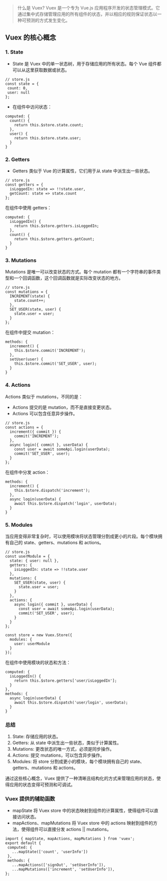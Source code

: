 >什么是 Vuex?
Vuex 是一个专为 Vue.js 应用程序开发的状态管理模式。它通过集中式存储管理应用的所有组件的状态，并以相应的规则保证状态以一种可预测的方式发生变化。


## Vuex 的核心概念

### 1. State
  - State 是 Vuex 中的单一状态树，用于存储应用的所有状态。每个 Vue 组件都可以从这里获取数据或状态。
 ```
 // store.js
const state = {
  count: 0,
  user: null
};
```
- 在组件中访问状态：
```
computed: {
  count() {
    return this.$store.state.count;
  },
  user() {
    return this.$store.state.user;
  }
}
```
### 2. Getters
- Getters 类似于 Vue 的计算属性，它们用于从 state 中派生出一些状态。
```
// store.js
const getters = {
  isLoggedIn: state => !!state.user,
  getCount: state => state.count
};
```
在组件中使用 getters：

```
computed: {
  isLoggedIn() {
    return this.$store.getters.isLoggedIn;
  },
  count() {
    return this.$store.getters.getCount;
  }
}
```
### 3. Mutations
Mutations 是唯一可以改变状态的方式。每个 mutation 都有一个字符串的事件类型和一个回调函数，这个回调函数就是实际改变状态的地方。
```
// store.js
const mutations = {
  INCREMENT(state) {
    state.count++;
  },
  SET_USER(state, user) {
    state.user = user;
  }
};
```
在组件中提交 mutation：

```
methods: {
  increment() {
    this.$store.commit('INCREMENT');
  },
  setUser(user) {
    this.$store.commit('SET_USER', user);
  }
}
```
### 4. Actions
Actions 类似于 mutations，不同的是：
- Actions 提交的是 mutation，而不是直接变更状态。
- Actions 可以包含任意异步操作。
```
// store.js
const actions = {
  increment({ commit }) {
    commit('INCREMENT');
  },
  async login({ commit }, userData) {
    const user = await someApi.login(userData);
    commit('SET_USER', user);
  }
};
```
在组件中分发 action：

```
methods: {
  increment() {
    this.$store.dispatch('increment');
  },
  async login(userData) {
    await this.$store.dispatch('login', userData);
  }
}
```
### 5. Modules
当应用变得非常复杂时，可以使用模块将状态管理分割成更小的片段。每个模块拥有自己的 state、getters、mutations 和 actions。

```
// store.js
const userModule = {
  state: { user: null },
  getters: {
    isLoggedIn: state => !!state.user
  },
  mutations: {
    SET_USER(state, user) {
      state.user = user;
    }
  },
  actions: {
    async login({ commit }, userData) {
      const user = await someApi.login(userData);
      commit('SET_USER', user);
    }
  }
};

const store = new Vuex.Store({
  modules: {
    user: userModule
  }
});
```
在组件中使用模块的状态和方法：

```
computed: {
  isLoggedIn() {
    return this.$store.getters['user/isLoggedIn'];
  }
},
methods: {
  async login(userData) {
    await this.$store.dispatch('user/login', userData);
  }
}
```
### 总结

1. State: 存储应用的状态。
2. Getters: 从 state 中派生出一些状态，类似于计算属性。
3. Mutations: 更改状态的唯一方式，必须是同步操作。
4. Actions: 提交 mutations，可以包含异步操作。
5. Modules: 将 store 分割成更小的模块，每个模块拥有自己的 state、getters、mutations 和 actions。

通过这些核心概念，Vuex 提供了一种清晰且结构化的方式来管理应用的状态，使得应用的状态变得可预测和可调试。

###  Vuex 提供的辅助函数
- mapState 将 Vuex store 中的状态映射到组件的计算属性，使得组件可以直接访问状态。
- mapActions、mapMutations 将 Vuex store 中的 actions 映射到组件的方法，使得组件可以直接分发 actions || mutations。

 ```
 import { mapState, mapActions, mapMutations } from 'vuex';
 export default {
  computed: {
    ...mapState(['count', 'userInfo'])
  },
  methods: {
    ...mapActions(['signOut', 'setUserInfo']),
    ...mapMutations(['increment', 'setUserInfo']),
};
 ```
  
  


